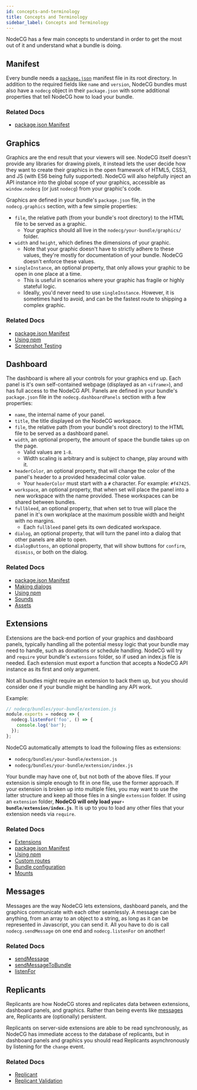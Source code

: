 ```yaml
---
id: concepts-and-terminology
title: Concepts and Terminology
sidebar_label: Concepts and Terminology
---
```


NodeCG has a few main concepts to understand in order to get the most out of it and understand what a bundle is doing.

## Manifest

Every bundle needs a [`package.json`](https://docs.npmjs.com/files/package.json) manifest file in its root directory. In addition to the required fields like `name` and `version`, NodeCG bundles must also have a `nodecg` object in their `package.json` with some additional properties that tell NodeCG how to load your bundle.

### Related Docs

- [package.json Manifest](manifest.md)

## Graphics

Graphics are the end result that your viewers will see. NodeCG itself doesn't provide any libraries for drawing pixels, it instead lets the user decide how they want to create their graphics in the open framework of HTML5, CSS3, and JS (with ES6 being fully supported). NodeCG will also helpfully inject an API instance into the global scope of your graphics, accessible as `window.nodecg` (or just `nodecg`) from your graphic's code.

Graphics are defined in your bundle's `package.json` file, in the `nodecg.graphics` section, with a few simple properties:

- `file`, the relative path (from your bundle's root directory) to the HTML file to be served as a graphic.
  - Your graphics should all live in the `nodecg/your-bundle/graphics/` folder.
- `width` and `height`, which defines the dimensions of your graphic.
  - Note that your graphic doesn't have to strictly adhere to these values, they're mostly for documentation of your bundle. NodeCG doesn't enforce these values.
- `singleInstance`, an optional property, that only allows your graphic to be open in one place at a time.
  - This is useful in scenarios where your graphic has fragile or highly stateful logic.
  - Ideally, you'd never need to use `singleInstance`. However, it is sometimes hard to avoid, and can be the fastest route to shipping a complex graphic.

### Related Docs

- [package.json Manifest](manifest.md)
- [Using npm](using-npm.md)
- [Screenshot Testing](screenshot-testing.md)

## Dashboard

The dashboard is where all your controls for your graphics end up. Each panel is it's own self-contained webpage (displayed as an `<iframe>`), and has full access to the NodeCG API. Panels are defined in your bundle's `package.json` file in the `nodecg.dashboardPanels` section with a few properties:

- `name`, the internal name of your panel.
- `title`, the title displayed on the NodeCG workspace.
- `file`, the relative path (from your bundle's root directory) to the HTML file to be served as a dashboard panel.
- `width`, an optional property, the amount of space the bundle takes up on the page.
  - Valid values are `1-8`.
  - Width scaling is arbitrary and is subject to change, play around with it.
- `headerColor`, an optional property, that will change the color of the panel's header to a provided hexadecimal color value.
  - Your `headerColor` must start with a `#` character. For example: `#f47425`.
- `workspace`, an optional property, that when set will place the panel into a new workspace with the name provided. These workspaces can be shared between bundles.
- `fullbleed`, an optional property, that when set to true will place the panel in it's own workplace at the maximum possible width and height with no margins.
  - Each `fullbleed` panel gets its own dedicated workspace.
- `dialog`, an optional property, that will turn the panel into a dialog that other panels are able to open.
- `dialogButtons`, an optional property, that will show buttons for `confirm`, `dismiss`, or both on the dialog.

### Related Docs

- [package.json Manifest](manifest.md)
- [Making dialogs](making-dialogs.md)
- [Using npm](using-npm.md)
- [Sounds](sounds.md)
- [Assets](assets.md)

## Extensions

Extensions are the back-end portion of your graphics and dashboard panels, typically handling all the potential messy logic that your bundle may need to handle, such as donations or schedule handling. NodeCG will try and `require` your bundle's `extensions` folder, so if used an index.js file is needed. Each extension must export a function that accepts a NodeCG API instance as its first and only argument.

Not all bundles might require an extension to back them up, but you should consider one if your bundle might be handling any API work.

Example:

```js
// nodecg/bundles/your-bundle/extension.js
module.exports = nodecg => {
  nodecg.listenFor('foo', () => {
    console.log('bar');
  });
};
```

NodeCG automatically attempts to load the following files as extensions:

- `nodecg/bundles/your-bundle/extension.js`
- `nodecg/bundles/your-bundle/extension/index.js`

Your bundle may have one of, but not both of the above files. If your extension is simple enough to fit in one file,
use the former approach. If your extension is broken up into multiple files, you may want to use the latter structure
and keep all those files in a single `extension` folder. If using an `extension` folder, **NodeCG will only load `your-bundle/extension/index.js`**. It is up to you to load any other files that your extension needs via `require`.

### Related Docs

- [Extensions](classes/nodecg#extensions)
- [package.json Manifest](manifest.md)
- [Using npm](using-npm.md)
- [Custom routes](custom-routes.md)
- [Bundle configuration](bundle-configuration.md)
- [Mounts](mounts.md)

## Messages

Messages are the way NodeCG lets extensions, dashboard panels, and the graphics communicate with each other seamlessly. A message can be anything, from an array to an object to a string, as long as it can be represented in Javascript, you can send it. All you have to do is call `nodecg.sendMessage` on one end and `nodecg.listenFor` on another!

### Related Docs

- [sendMessage](classes/sendMessage)
- [sendMessageToBundle](classes/sendMessageToBundle)
- [listenFor](classes/listenFor)

## Replicants

Replicants are how NodeCG stores and replicates data between extensions, dashboard panels, and graphics. Rather than being events like [messages](#messages) are, Replicants are (optionally) persistent.

Replicants on server-side extensions are able to be read synchronously, as NodeCG has immediate access to the database of replicants, but in dashboard panels and graphics you should read Replicants asynchronously by listening for the `change` event.

### Related Docs

- [Replicant](classes/replicant)
- [Replicant Validation](replicant-schemas.md)

